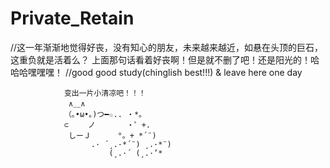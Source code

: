 # Private_Retain
//这一年渐渐地觉得好丧，没有知心的朋友，未来越来越近，如悬在头顶的巨石，这重负就是活着么？
  上面那句话看着好丧啊！但是就不删了吧！还是阳光的！哈哈哈嘿嘿嘿！
//good good study(chinglish best!!!) & leave here one day

                变出一片小清凉吧！！！
                 ∧＿∧
                （｡•ω•｡)つ━☆.. ・*。
                ⊂　　 ノ 　 　　・゜+.
                 しーＪ　 　　°。+ *´¨)
                      .· ´¸.·*´¨) ¸.·*¨)
                          (¸.·´ (¸.·’*
